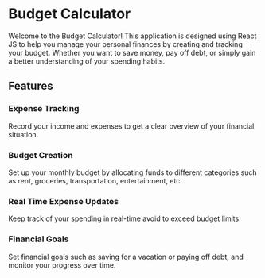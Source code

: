 # Budget Calculator

Welcome to the Budget Calculator! This application is designed using React JS to help you manage your personal finances by creating and tracking your budget. Whether you want to save money, pay off debt, or simply gain a better understanding of your spending habits.

## Features

### Expense Tracking

Record your income and expenses to get a clear overview of your financial situation.

### Budget Creation

Set up your monthly budget by allocating funds to different categories such as rent, groceries, transportation, entertainment, etc.

### Real Time Expense Updates

Keep track of your spending in real-time avoid to exceed budget limits.

### Financial Goals

Set financial goals such as saving for a vacation or paying off debt, and monitor your progress over time.
